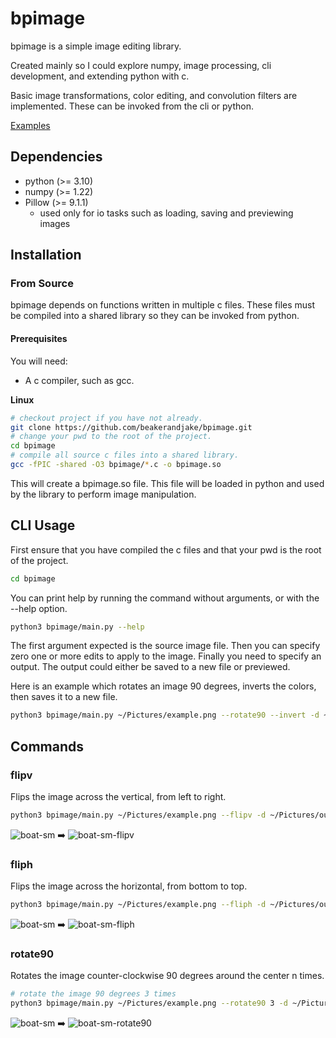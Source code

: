 # bpimage
bpimage is a simple image editing library. 

Created mainly so I could explore numpy, image processing, cli development, and extending python with c. 

Basic image transformations, color editing, and convolution filters are implemented. These can be invoked from the cli or python. 

[Examples](#commands)

## Dependencies
 - python (>= 3.10)
 - numpy (>= 1.22)
 - Pillow (>= 9.1.1)
    - used only for io tasks such as loading, saving and previewing images
    
## Installation

### From Source
bpimage depends on functions written in multiple c files. These files must be compiled into a shared library so they can be invoked from python.

#### Prerequisites 
You will need: 
 - A c compiler, such as gcc. 

**Linux**

```bash
# checkout project if you have not already.
git clone https://github.com/beakerandjake/bpimage.git
# change your pwd to the root of the project.
cd bpimage
# compile all source c files into a shared library.
gcc -fPIC -shared -O3 bpimage/*.c -o bpimage.so
```

This will create a bpimage.so file. This file will be loaded in python and used by the library to perform image manipulation. 

## CLI Usage 

First ensure that you have compiled the c files and that your pwd is the root of the project.
```bash
cd bpimage
```

You can print help by running the command without arguments, or with the --help option. 
```bash
python3 bpimage/main.py --help
```

The first argument expected is the source image file. Then you can specify zero one or more edits to apply to the image. Finally you need to specify an output. The output could either be saved to a new file or previewed. 

Here is an example which rotates an image 90 degrees, inverts the colors, then saves it to a new file. 

```bash
python3 bpimage/main.py ~/Pictures/example.png --rotate90 --invert -d ~/Pictures/output.png
```

## Commands

### flipv
Flips the image across the vertical, from left to right.

```bash
python3 bpimage/main.py ~/Pictures/example.png --flipv -d ~/Pictures/output.png
```
![boat-sm](https://user-images.githubusercontent.com/1727349/171754143-f9c9e477-653f-483d-957b-02be975e20f9.png)
:arrow_right:
![boat-sm-flipv](https://user-images.githubusercontent.com/1727349/171754207-5c7d5dff-aa2d-45ac-ad6c-8f0840f2da26.png)

### fliph
Flips the image across the horizontal, from bottom to top.

```bash
python3 bpimage/main.py ~/Pictures/example.png --fliph -d ~/Pictures/output.png
```
![boat-sm](https://user-images.githubusercontent.com/1727349/171754143-f9c9e477-653f-483d-957b-02be975e20f9.png)
:arrow_right:
![boat-sm-fliph](https://user-images.githubusercontent.com/1727349/171756218-0e2cac16-8468-440f-8446-7304c5bdab58.png)

### rotate90
Rotates the image counter-clockwise 90 degrees around the center n times.

```bash
# rotate the image 90 degrees 3 times
python3 bpimage/main.py ~/Pictures/example.png --rotate90 3 -d ~/Pictures/output.png
```
![boat-sm](https://user-images.githubusercontent.com/1727349/171754143-f9c9e477-653f-483d-957b-02be975e20f9.png)
:arrow_right:
![boat-sm-rotate90](https://user-images.githubusercontent.com/1727349/171756768-e9015165-aa84-4ead-8ba4-bb4080906f41.png)
